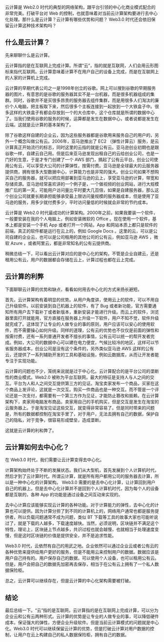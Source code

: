 云计算是 Web2.0 时代的典型的网络架构，跟平台引领的中心化商业模式配合的非常完美。打破平台对 Web 的控制，也就意味着对当前云计算架构要进行去中心化处理。那什么是云计算？云计算有哪些优势和问题？ Web3.0 时代还会依旧保留云计算这种技术架构吗？

## 什么是云计算？

先来聊聊什么是云计算。

云计算指的是在互联网上完成计算。所谓“云”，指的就是互联网，人们会用云形图标来指代互联网。云计算意味着计算不在用户自己的设备上完成，而是在互联网上的人家的计算机上完成。

云计算的早期代表公司之一是1998年创立的谷歌。网上可以搜到谷歌的早期服务器的图片，有意思的是谷歌的服务器其实不是一台机器，而是很多机器组成的集群。同时，谷歌并不是买很多昂贵的服务器去组件集群，而是用很多人们淘汰的廉价个人电脑，把主板取下来，然后很多个主板连接到一起放到一个大铁盒子中。很多这样的大铁盒子有都会存放到一个的大仓库中，这个仓库就是所谓的数据中心了。当我们使用谷歌的服务的时候，运算都是发生在数据中心，或者说都是发生在云端。这就是云计算的基本架构了。

除了谷歌这样自建的企业云，因为这些服务器都是谷歌用来服务自己的用户的，另外一个概念叫做公有云。2006年，亚马逊推出了 EC2 （弹性计算云）服务，是云计算真正开始流行的标志，同时这里的云指的就是公有云。亚马逊创业初期也是跟谷歌一样，自建云自己用。但是后来亚马逊发现出租自己的云给创业公司，也是一门好的生意，于是才专门创建了一个 AWS 部门，搞起了公有云平台。创业公司使用公有云，可以享受大公司的计算弹性，按需付费。亚马逊是全球最大的云服务器提供商，拥有很多大型数据中心，计算能力也是非常的强大。创业公司如果不想购买自己的服务器，就可以把应用部署到亚马逊的云上，享受亚马逊的计算，带宽和存储资源。亚马逊经常喜欢讲的一个例子是，一个做视频的创业网站，进行大规模推广后的第一天，可能用户访问量比平时要大几百倍，如果是自建服务器，那么这个创业公司就要长期承担能够承受最上限访问量规模的服务器成本，但是使用了亚马逊的服务，用多少就付费多少，平时访问量低的时候就会非常的节约成本。

云计算是 Web2.0 时代最成功的计算架构。2000年之前，如果我要装一个软件，一般要安装在我的个人电脑上，例如安装微软的 Office 。现在使用一个软件，基本上都是安装一个手机 App 或者打开一个网站，App 和网站本质上都只是软件的前端，真正的软件都是运行在云上的，例如 Google Docs 。这里的云，可以是公司自建的企业云，也可以是公司租用的其他公司的公有云，例如亚马逊 AWS ，微软 Azure ，或者阿里云，都是非常知名的公有云提供商。

稍微总结一下，可以看出云计算对应的是中心化的架构，不管是企业自建云，还是租用公有云，用户的数据都会存储在云上，计算过程也都在云上完成。

## 云计算的利弊

下面聊聊云计算的优势和缺点，看看如何用去中心化的方式来扬长避短。

首先，云计算架构有着明显的优势。从用户角度讲，使用云上的软件，可以不用自己升级软件。以前安装到自己机器上的软件，有了 Bug 或者新功能，官方需要通知所有用户去下载补丁或者新版本，重新安装才能进行升级。而云上的软件，浏览器里面打开就能用，官方直接在服务器上升级一下软件，用户不知不觉，软件升级就完成了。这体现了让专业的人做专业的事的原则，用户应该可以安心的使用软件，而不需要操心如何升级。同样的道理，公有云的优势也不仅仅是前面的弹性和按需付费，还有一系列普通开发者不擅长的事情，公有云可以统一的帮开发者完成。例如，大公司的数据中心可以建在电力便宜，气候比较冷的地区，这样可以节省服务器成本，创业公司是没有这个条件的，另外类似亚马逊 AWS 这样的公有云，还提供了一系列辅助开发的工具和基础设施，例如云数据库，从而让开发者能专注于实现功能。

云计算的问题也不少，笼统来说就是过于中心化。云计算配合的是平台公司的垄断性的商业模式。Web2.0 被称为平台互联网，最大的特征是支持人与人之间的交互。平台为人和人之间交互提供第三方的见证。淘宝卖家发布一个商品，买家在这个商品上发评论，这就是一次交互。购买一件商品也是一种交互。而不管是一个评论还是一次支付，都需要有一个第三方作为见证，才能防止篡改和抵赖。在云计算架构下，卖家用电脑发布商品，卖家用自己的手机购买，但是交互是发生在淘宝的云服务器上。于是淘宝见证这些交互，就变得非常容易了。但是同时带来的问题是，所有的数据都控制在淘宝手里了，对于用户，无法去拥有自己的数据，保护自己的隐私，对于竞争，很容易形成壁垒，造成垄断。

这就是云计算的利和弊了。

## 云计算如何去中心化？

在 Web3.0 时代，我们需要让云计算变得去中心化。

计算架构始终处于不断的发展状态。我们从大型机，首先发展到个人计算机时代，然后才到了云计算时代。所谓云计算，就是所有用户都用公司的服务器去计算，所以是一种中心化的计算架构。 Web3.0 需要的是去中心化计算，让计算回到用户自己的机器上。但是去中心化计算并不是回到个人计算机时代，因为每个人的设备都是互联的，各种 App 的功能是通过设备之间互动来实现的。

去中心计算应该能够实现云计算的各种功能。对于计算能力的弹性，去中心化的计算也可以提供。因为计算分担了到不同的计算机上的，网络用户通常也都是服务提供者，所以负载问题通常不成为问题，类似 BT 下载等工具的故事大家也可能听说过了，就是下载的人越多，下载速度越快。当然，必须说明，区块链并不满足这个特性，理论上，区块链上节点越多，共识过程也就会越慢，也就相当于处理速度变慢，但是这时区块链的价值是提供安全，并不是追求性能。

Web3.0 时代，云依然有自己的用武之地。企业依然可以通过企业云或者公有云的各种优势来提供给用户更好的服务，但是不能用云来控制用户的数据。数据应该是用户自己持有的。用户保存自己的数据，可以使用个人设备，也可以租用公有云。但是，用户会把自己的数据先加密再去保存，相当于在公有云上拥有了一个私人数据保险柜。

总之，云计算可以继续存在，但是云计算的中心化架构需要被打破。

## 结论

最后总结一下。“云”指的是互联网，云计算指的是在互联网上完成计算，可以分为企业云和公有云两种形式。云计算的优势是让专业的人做专业的事，可以降低硬件成本，保证强大的弹性，方便企业升级软件。但是当前云计算模式的问题就是中心化。Web3.0 时代可以继续保留云计算的优势，但是打破云计算对用户数据的控制，让用户在云上构建自己的私人数据保险柜，拥有自己的数据。
